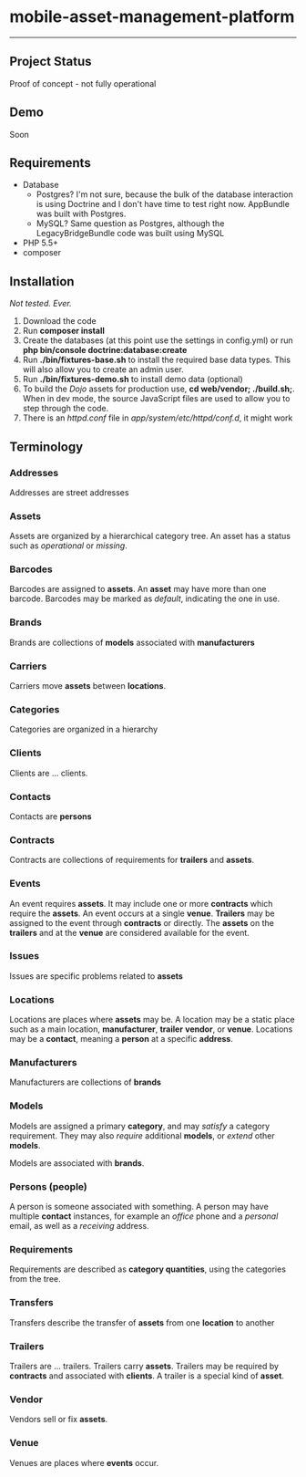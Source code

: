 # mobile-asset-management-platform
---

## Project Status

Proof of concept - not fully operational

## Demo

Soon

## Requirements

- Database
    - Postgres? I'm not sure, because the bulk of the database interaction is using Doctrine and
I don't have time to test right now.  AppBundle was built with Postgres.
    - MySQL? Same question as Postgres, although the LegacyBridgeBundle code was built using MySQL
- PHP 5.5+
- composer

## Installation

*Not tested. Ever.*

1. Download the code
2. Run **composer install**
3. Create the databases (at this point use the settings in config.yml) or
run **php bin/console doctrine:database:create**
4. Run **./bin/fixtures-base.sh** to install the required base data types.  This will also allow you to
create an admin user.
5. Run **./bin/fixtures-demo.sh** to install demo data (optional)
6. To build the *Dojo* assets for production use, **cd web/vendor; ./build.sh;**.  When in
dev mode, the source JavaScript files are used to allow you to step through the code.
7. There is an *httpd.conf* file in *app/system/etc/httpd/conf.d*, it might work

## Terminology

### Addresses

Addresses are street addresses

### Assets

Assets are organized by a hierarchical category tree.  An asset has a status such as
*operational* or *missing*.

### Barcodes

Barcodes are assigned to **assets**.  An **asset** may have more than one barcode.  Barcodes
may be marked as *default*, indicating the one in use.

### Brands

Brands are collections of **models** associated with **manufacturers**

### Carriers

Carriers move **assets** between **locations**.

### Categories

Categories are organized in a hierarchy

### Clients

Clients are ... clients.

### Contacts

Contacts are **persons**

### Contracts

Contracts are collections of requirements for **trailers** and **assets**.

### Events

An event requires **assets**.  It may include one or more **contracts** which require the **assets**.
An event occurs at a single **venue**.  **Trailers** may be assigned to the event through **contracts**
or directly.  The **assets** on the **trailers** and at the **venue** are considered available for
the event.

### Issues

Issues are specific problems related to **assets**

### Locations

Locations are places where **assets** may be.  A location may be a static place such as a main location,
**manufacturer**, **trailer** **vendor**, or **venue**.  Locations may be a **contact**, meaning a **person**
at a specific **address**.

### Manufacturers

Manufacturers are collections of **brands**

### Models

Models are assigned a primary **category**, and may *satisfy* a category requirement.  They may
also *require* additional **models**, or *extend* other **models**.

Models are associated with **brands**.

### Persons (people)

A person is someone associated with something.  A person may have multiple **contact** instances,
for example an *office* phone and a *personal* email, as well as a *receiving* address.

### Requirements

Requirements are described as **category quantities**, using the categories from the tree.

### Transfers

Transfers describe the transfer of **assets** from one **location** to another

### Trailers

Trailers are ... trailers.  Trailers carry **assets**.  Trailers may be required by **contracts** and
associated with **clients**.  A trailer is a special kind of **asset**.

### Vendor

Vendors sell or fix **assets**.

### Venue

Venues are places where **events** occur.